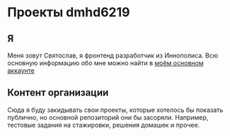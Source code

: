 # Проекты dmhd6219

## Я

Меня зовут Святослав, я фронтенд разработчик из Иннополиса. Всю основную информацию обо мне можно найти в [моём основном аккаунте](https://github.com/dmhd6219)

## Контент организации

Сюда я буду закидывать свои проекты, которые хотелось бы показать публично, но основной репозиторий они бы засоряли.
Например, тестовые задания на стажировки, решения домашек и прочее.
